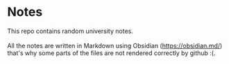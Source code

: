 # Notes

This repo contains random university notes.\
\
All the notes are written in Markdown using Obsidian (https://obsidian.md/)
that's why some parts of the files are not rendered correctly by github :(.
